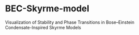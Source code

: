 # BEC-Skyrme-model
Visualization of Stability and Phase Transitions in Bose–Einstein Condensate-Inspired Skyrme Models

